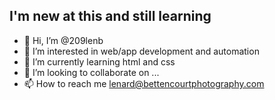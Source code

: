 <!DOCTYPE html>
<html>
  <body>
    <div class="div1">
     <h2> I'm new at this and still learning</h2>
    </div>
  

- 👋 Hi, I’m @209lenb
- 👀 I’m interested in web/app development and automation
- 🌱 I’m currently learning html and css
- 💞️ I’m looking to collaborate on ...
- 📫 How to reach me lenard@bettencourtphotography.com

<!---
209lenb/209lenb is a ✨ special ✨ repository because its `README.md` (this file) appears on your GitHub profile.
You can click the Preview link to take a look at your changes.
--->
  
  </body>
</html>
